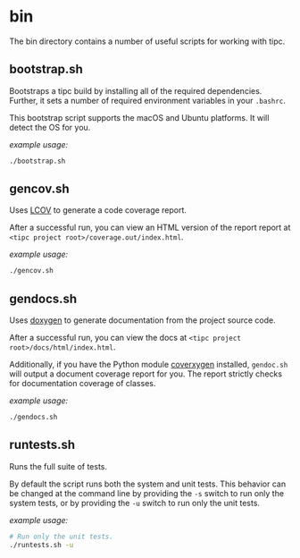 # bin
The bin directory contains a number of useful scripts for working with tipc.

## bootstrap.sh
Bootstraps a tipc build by installing all of the required dependencies. Further,
it sets a number of required environment variables in your `.bashrc`.  

This bootstrap script supports the macOS and Ubuntu platforms. It will detect the
OS for you.  

_example usage:_
```bash
./bootstrap.sh
```

## gencov.sh
Uses [LCOV][1] to generate a code coverage report.  

After a successful run, you can view an HTML version of the report report 
at `<tipc project root>/coverage.out/index.html`.  

_example usage:_
```bash
./gencov.sh
```

## gendocs.sh
Uses [doxygen][2] to generate documentation from the project source code.

After a successful run, you can view the docs
at `<tipc project root>/docs/html/index.html`.  

Additionally, if you have the Python module [coverxygen][3] installed, `gendoc.sh` will
output a document coverage report for you. The report strictly checks for documentation 
coverage of classes.  

_example usage:_
```bash
./gendocs.sh
```

## runtests.sh
Runs the full suite of tests.  

By default the script runs both the system and unit tests. This behavior
can be changed at the command line by providing the `-s` switch to
run only the system tests, or by providing the `-u` switch to run only
the unit tests.  

_example usage:_
```bash
# Run only the unit tests.
./runtests.sh -u
```


[1]: http://ltp.sourceforge.net/coverage/lcov.php
[2]: https://www.doxygen.nl/manual/commands.html
[3]: https://github.com/psycofdj/coverxygen

